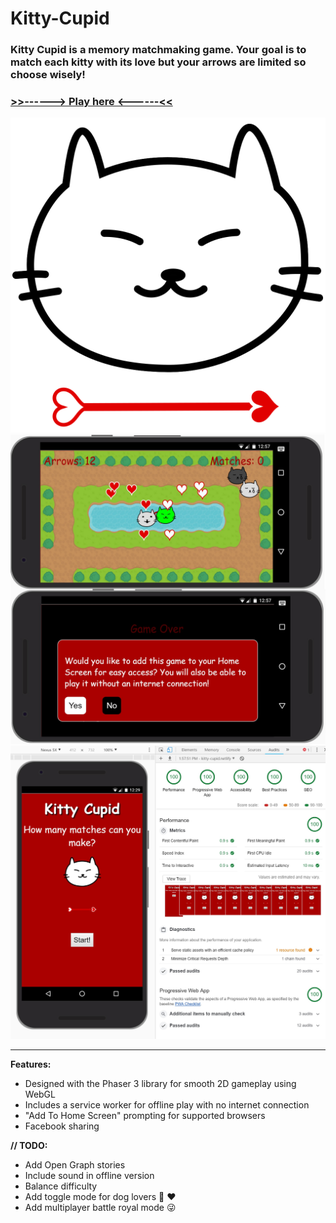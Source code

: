 # Kitty-Cupid
### Kitty Cupid is a memory matchmaking game. Your goal is to match each kitty with its love but your arrows are limited so choose wisely!
### [>>------> Play here  <------<<](https://kitty-cupid.netlify.com)
<img src="https://github.com/chadpjontek/resources/raw/master/images/kitty-cupid.png" title="Kitty Cupid Logo" alt="A cute cartoon kitty blushing with a heart shaped arrow.">
<img src="https://github.com/chadpjontek/resources/raw/master/images/kitty-cupid-screens.jpg" title="Kitty Cupid screenshots" alt="Kitty Cupid screenshots showing gameplay and Progressive Web App prompt.">
<img src="https://github.com/chadpjontek/resources/raw/master/images/kitty-cupid-audit.jpg" title="Kitty Cupid audit" alt="Kitty Cupid Chrome audit scores showing 100% across the board.">

---

**Features:**
* Designed with the Phaser 3 library for smooth 2D gameplay using WebGL
* Includes a service worker for offline play with no internet connection
* "Add To Home Screen" prompting for supported browsers
* Facebook sharing

**// TODO:**
* Add Open Graph stories
* Include sound in offline version
* Balance difficulty
* Add toggle mode for dog lovers :dog: :heart:
* Add multiplayer battle royal mode :stuck_out_tongue_winking_eye: